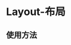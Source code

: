 # Layout-布局

## 使用方法
<!-- markdownlint-disable md033  -->
<ClientOnly>
  <layout-demo-1 />
  <layout-demo-2 />
  <layout-demo-3 />
</ClientOnly>
